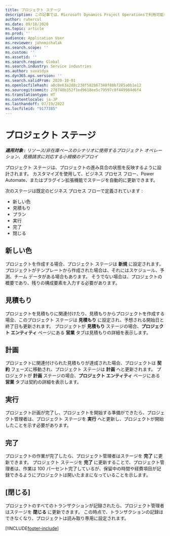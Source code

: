 ```yaml
---
title: プロジェクト ステージ
description: この記事では、Microsoft Dynamics Project Operationsで利用可能なプロジェクトのステージについて説明します。
author: ruhercul
ms.date: 09/18/2020
ms.topic: article
ms.prod: ''
audience: Application User
ms.reviewer: johnmichalak
ms.search.scope: ''
ms.custom: ''
ms.assetid: ''
ms.search.region: Global
ms.search.industry: Service industries
ms.author: suvaidya
ms.dyn365.ops.version: ''
ms.search.validFrom: 2020-10-01
ms.openlocfilehash: a8c8e63a2d8c238f582b67348f88b7285a0b1e12
ms.sourcegitcommit: 278740b352f1ed9618ee5c79597c8f449984d6f4
ms.translationtype: HT
ms.contentlocale: ja-JP
ms.lasthandoff: 07/19/2022
ms.locfileid: "9177385"
---
```

# <a name="project-stages"></a>プロジェクト ステージ

_**適用対象 :** リソース/非在庫ベースのシナリオに使用するプロジェクト オペレーション、見積請求に対応する小規模のデプロイ_

プロジェクト ステージは、プロジェクトの進み具合の状態を反映するように設計されます。 カスタマイズを使用して、ビジネス プロセス フロー、Power Automate、またはプラグイン拡張機能でステージを自動的に更新できます。

次のステージは既定のビジネス プロセス フローで定義されています :

- 新しい色
- 見積もり 
- プラン
- 実行
- 完了
- 閉じる​​ 

## <a name="new"></a>新しい色

プロジェクトを作成する場合、プロジェクト ステージは **新規** に設定されます。 プロジェクトがテンプレートから作成された場合は、それにはスケジュール、予測、チーム データがある場合もあります。 そうでない場合は、プロジェクトの概要であり、残りの構成要素を入力する必要があります。

## <a name="quote"></a>見積もり

プロジェクトを見積もりに関連付けたり、見積もりからプロジェクトを作成する場合、このプロジェクト ステージは **見積もり** に設定され、予想される開始日と終了日も更新されます。 プロジェクトが **見積もり** ステージの場合、**プロジェクト エンティティ** ページにある **営業** タブは見積もりの詳細を表示します。

## <a name="plan"></a>計画

プロジェクトに関連付けられた見積もりが達成された場合、プロジェクトは **契約** フェーズに移動され、プロジェクト ステージは **計画** へと更新されます。 プロジェクトが **計画** ステージの場合、**プロジェクト エンティティ** ページにある **営業** タブは契約の詳細を表示します。

## <a name="deliver"></a>実行

プロジェクト計画が完了し、プロジェクトを開始する準備ができたら、プロジェクト管理者は、プロジェクト ステージを **実行** へと更新し、プロジェクトが開始したことを示す必要があります。

## <a name="complete"></a>完了 

プロジェクトの作業が完了したら、プロジェクト管理者はステージを **完了** に更新できます。 プロジェクト ステージを **完了** に更新することで、プロジェクト管理者は、作業は 100 パーセント完了しているが、保留中の時間や経費項目が記録できるようにプロジェクトは開いたままになっていることを示します。

## <a name="close"></a>[閉じる]

プロジェクトのすべてのトランザクションが記録されたら、プロジェクト管理者はステージを **閉じる** に更新できます。 この時点で、トランザクションの記録はできなくなり、プロジェクトは読み取り専用に設定されます。



[!INCLUDE[footer-include](../includes/footer-banner.md)]
